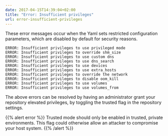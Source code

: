 ```yaml
---
date: 2017-04-15T14:39:04+02:00
title: "Error: Insufficient privileges"
url: error-insufficient-privileges
---
```


These error messages occur when the Yaml sets restricted configuration parameters, which are disabled by default for security reasons.

```
ERROR: Insufficient privileges to use privileged mode
ERROR: Insufficient privileges to override shm_size
ERROR: Insufficient privileges to use custom dns
ERROR: Insufficient privileges to use dns_search
ERROR: Insufficient privileges to use devices
ERROR: Insufficient privileges to use extra_hosts
ERROR: Insufficient privileges to override the network
ERROR: Insufficient privileges to disable oom_kill
ERROR: Insufficient privileges to use volumes
ERROR: Insufficient privileges to use volumes_from
```

The above errors can be resolved by having an administrator grant your repository elevated privileges, by toggling the trusted flag in the repository settings.

{{% alert error %}}
Trusted mode should only be enabled in trusted, private environments. This flag could otherwise allow an attacker to compromise your host system.
{{% /alert %}}
